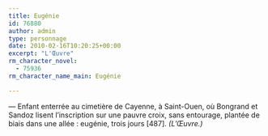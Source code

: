 ```yaml
---
title: Eugénie
id: 76880
author: admin
type: personnage
date: 2010-02-16T10:20:25+00:00
excerpt: "L'Œuvre"
rm_character_novel:
  - 75936
rm_character_name_main: Eugénie

---
```

— Enfant enterrée au cimetière de Cayenne, à Saint-Ouen, où Bongrand et Sandoz lisent l&rsquo;inscription sur une pauvre croix, sans entourage, plantée de biais dans une allée : eugénie, trois jours [487]. _(L&rsquo;Œuvre.)_